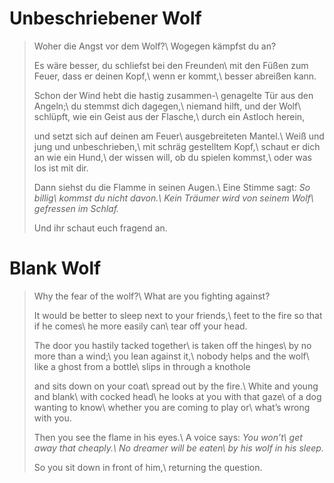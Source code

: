 Unbeschriebener Wolf
====================

> Woher die Angst vor dem Wolf?\\
> Wogegen kämpfst du an?
>
> Es wäre besser, du schliefst bei den Freunden\\
> mit den Füßen zum Feuer, dass er deinen Kopf,\\
> wenn er kommt,\\
> besser abreißen kann.
>
> Schon der Wind hebt die hastig zusammen-\\
> genagelte Tür aus den Angeln;\\
> du stemmst dich dagegen,\\
> niemand hilft, und der Wolf\\
> schlüpft, wie ein Geist aus der Flasche,\\
> durch ein Astloch herein,
>
> und setzt sich auf deinen am Feuer\\
> ausgebreiteten Mantel.\\
> Weiß und jung und unbeschrieben,\\
> mit schräg gestelltem Kopf,\\
> schaut er dich an wie ein Hund,\\
> der wissen will, ob du spielen kommst,\\
> oder was los ist mit dir.
>
> Dann siehst du die Flamme in seinen Augen.\\
> Eine Stimme sagt: *So billig\\
> kommst du nicht davon.\\
> Kein Träumer wird von seinem Wolf\\
> gefressen im Schlaf.*
>
> Und ihr schaut euch fragend an.

Blank Wolf
==========

> Why the fear of the wolf?\\
> What are you fighting against?
>
> It would be better to sleep next to your friends,\\
> feet to the fire so that if he comes\\
> he more easily can\\
> tear off your head.
>
> The door you hastily tacked together\\
> is taken off the hinges\\
> by no more than a wind;\\
> you lean against it,\\
> nobody helps and the wolf\\
> like a ghost from a bottle\\
> slips in through a knothole
>
> and sits down on your coat\\
> spread out by the fire.\\
> White and young and blank\\
> with cocked head\\
> he looks at you with that gaze\\
> of a dog wanting to know\\
> whether you are coming to play or\\
> what’s wrong with you.
>
> Then you see the flame in his eyes.\\
> A voice says: *You won’t\\
> get away that cheaply.\\
> No dreamer will be eaten\\
> by his wolf in his sleep.*
>
> So you sit down in front of him,\\
> returning the question.
